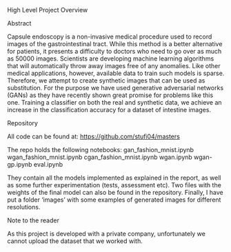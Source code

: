 High Level Project Overview


Abstract

Capsule endoscopy is a non-invasive medical procedure used to record images of the gastrointestinal tract. While this method is a better alternative for patients, it presents a difficulty to doctors who need to go over as much as 50000 images. Scientists are developing machine learning algorithms that will automatically throw away images free of any anomalies. Like other medical applications, however, available data to train such models is sparse. Therefore, we attempt to create synthetic images that can be used as substitution. For the purpose we have used generative adversarial networks (GANs) as they have recently shown great promise for problems like this one. Training a classifier on both the real and synthetic data, we achieve an increase in the classification accuracy for a dataset of intestine images.


Repository

All code can be found at:
https://github.com/stufi04/masters

The repo holds the following notebooks:
gan_fashion_mnist.ipynb
wgan_fashion_mnist.ipynb
cgan_fashion_mnist.ipynb
wgan.ipynb
wgan-gp.ipynb
eval.ipynb

They contain all the models implemented as explained in the report, as well as some further experimentation (tests, assessment etc). Two files with the weights of the final model can also be found in the repository. Finally, I have put a folder ‘images’ with some examples of generated images for different resolutions.


Note to the reader

As this project is developed with a private company, unfortunately we cannot upload the dataset that we worked with.

